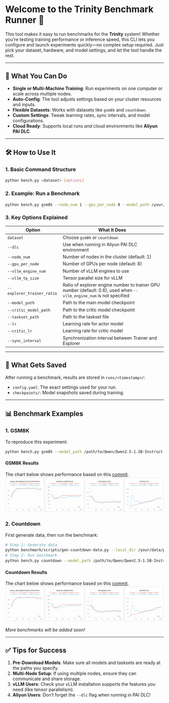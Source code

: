 # Welcome to the Trinity Benchmark Runner 🌟

This tool makes it easy to run benchmarks for the **Trinity** system! Whether you're testing training performance or inference speed, this CLI lets you configure and launch experiments quickly—no complex setup required. Just pick your dataset, hardware, and model settings, and let the tool handle the rest.

---

## 🚀 What You Can Do

- **Single or Multi-Machine Training**: Run experiments on one computer or scale across multiple nodes.
- **Auto-Config**: The tool adjusts settings based on your cluster resources and inputs.
- **Flexible Datasets**: Works with datasets like `gsm8k` and `countdown`.
- **Custom Settings**: Tweak learning rates, sync intervals, and model configurations.
- **Cloud Ready**: Supports local runs *and* cloud environments like **Aliyun PAI DLC**.

---

## 🛠️ How to Use It

### 1. Basic Command Structure
```bash
python bench.py <dataset> [options]
```

### 2. Example: Run a Benchmark
```bash
python bench.py gsm8k --node_num 1 --gpu_per_node 8 --model_path /your/model/path
```

### 3. Key Options Explained
| Option | What It Does |
|--------|--------------|
| `dataset` | Choose `gsm8k` or `countdown` |
| `--dlc` | Use when running in Aliyun PAI DLC environment |
| `--node_num` | Number of nodes in the cluster (default: 1) |
| `--gpu_per_node` | Number of GPUs per node (default: 8) |
| `--vllm_engine_num` | Number of vLLM engines to use |
| `--vllm_tp_size` | Tensor parallel size for vLLM |
| `--explorer_trainer_ratio` | Ratio of explorer engine number to trainer GPU number (default: 0.6), used when `--vllm_engine_num` is not specified |
| `--model_path` | Path to the main model checkpoint |
| `--critic_model_path` | Path to the critic model checkpoint |
| `--taskset_path` | Path to the taskset file |
| `--lr` | Learning rate for actor model |
| `--critic_lr` | Learning rate for critic model |
| `--sync_interval` | Synchronization interval between Trainer and Explorer |


---

## 📂 What Gets Saved

After running a benchmark, results are stored in `runs/<timestamp>/`:
- `config.yaml`: The exact settings used for your run.
- `checkpoints/`: Model snapshots saved during training.

---

## 📊 Benchmark Examples

### 1. GSM8K
To reproduce this experiment:
```bash
python bench.py gsm8k --model_path /path/to/Qwen/Qwen2.5-1.5B-Instruct
```
#### GSM8K Results
The chart below shows performance based on this [commit](https://github.com/modelscope/Trinity-RFT/tree/068da409d215bb2450d93b6b7a56740d4751669d).
![View Results](../docs/sphinx_doc/assets/gsm8k-bench.png)

### 2. Countdown
First generate data, then run the benchmark:
```bash
# Step 1: Generate data
python benchmark/scripts/gen-countdown-data.py --local_dir /your/data/path
# Step 2: Run benchmark
python bench.py countdown --model_path /path/to/Qwen/Qwen2.5-1.5B-Instruct --taskset_path /your/data/path
```
#### Countdown Results
The chart below shows performance based on this [commit](https://github.com/modelscope/Trinity-RFT/tree/068da409d215bb2450d93b6b7a56740d4751669d).
![View Results](../docs/sphinx_doc/assets/gsm8k-bench.png)

*More benchmarks will be added soon!*

---

## ✅ Tips for Success

1. **Pre-Download Models**: Make sure all models and tasksets are ready at the paths you specify.
2. **Multi-Node Setup**: If using multiple nodes, ensure they can communicate and share storage.
3. **vLLM Users**: Check your vLLM installation supports the features you need (like tensor parallelism).
4. **Aliyun Users**: Don’t forget the `--dlc` flag when running in PAI DLC!
